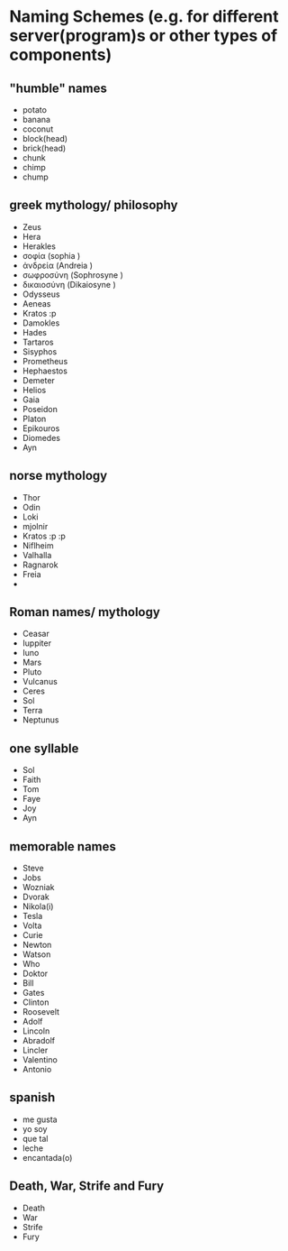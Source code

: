 # Naming Schemes  (e.g. for different server(program)s or other types of components)

## "humble" names
- potato
- banana
- coconut
- block(head)
- brick(head)
- chunk
- chimp
- chump

## greek mythology/ philosophy
- Zeus
- Hera
- Herakles
- σοφία (sophia <wisdom>)
- ἀνδρεία (Andreia <courage>)
- σωφροσύνη (Sophrosyne <Temperance>)
- δικαιοσύνη (Dikaiosyne <Justice>)
- Odysseus
- Aeneas
- Kratos :p
- Damokles
- Hades
- Tartaros
- Sisyphos
- Prometheus
- Hephaestos
- Demeter
- Helios
- Gaia
- Poseidon
- Platon
- Epikouros
- Diomedes
- Ayn

## norse mythology
- Thor
- Odin
- Loki
- mjolnir
- Kratos :p :p
- Niflheim
- Valhalla
- Ragnarok
- Freia
-

## Roman names/ mythology
- Ceasar
- Iuppiter
- Iuno
- Mars
- Pluto
- Vulcanus
- Ceres
- Sol
- Terra
- Neptunus

## one syllable
- Sol
- Faith
- Tom
- Faye
- Joy
- Ayn

## memorable names
- Steve
- Jobs
- Wozniak
- Dvorak
- Nikola(i)
- Tesla
- Volta
- Curie
- Newton
- Watson
- Who
- Doktor
- Bill
- Gates
- Clinton
- Roosevelt
- Adolf
- Lincoln
- Abradolf
- Lincler
- Valentino
- Antonio

## spanish
- me gusta
- yo soy
- que tal
- leche
- encantada(o)

## Death, War, Strife and Fury
- Death
- War
- Strife
- Fury
